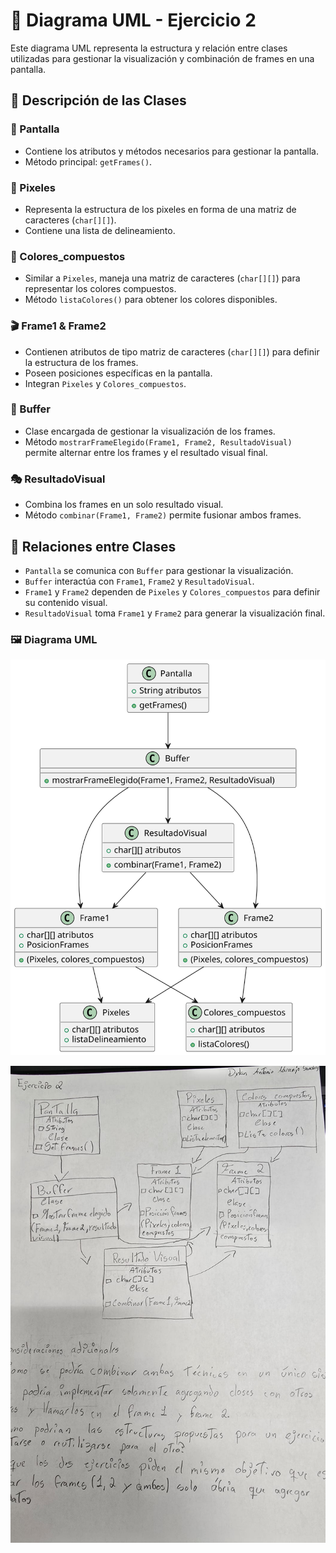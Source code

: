 # 📌 Diagrama UML - Ejercicio 2

Este diagrama UML representa la estructura y relación entre clases utilizadas para gestionar la visualización y combinación de frames en una pantalla.

## 📌 Descripción de las Clases

### 🎨 Pantalla
- Contiene los atributos y métodos necesarios para gestionar la pantalla.
- Método principal: `getFrames()`.

### 🎨 Pixeles
- Representa la estructura de los pixeles en forma de una matriz de caracteres (`char[][]`).
- Contiene una lista de delineamiento.

### 🎨 Colores_compuestos
- Similar a `Pixeles`, maneja una matriz de caracteres (`char[][]`) para representar los colores compuestos.
- Método `listaColores()` para obtener los colores disponibles.

### 🎬 Frame1 & Frame2
- Contienen atributos de tipo matriz de caracteres (`char[][]`) para definir la estructura de los frames.
- Poseen posiciones específicas en la pantalla.
- Integran `Pixeles` y `Colores_compuestos`.

### 🔄 Buffer
- Clase encargada de gestionar la visualización de los frames.
- Método `mostrarFrameElegido(Frame1, Frame2, ResultadoVisual)` permite alternar entre los frames y el resultado visual final.

### 🎭 ResultadoVisual
- Combina los frames en un solo resultado visual.
- Método `combinar(Frame1, Frame2)` permite fusionar ambos frames.

## 🔗 Relaciones entre Clases
- `Pantalla` se comunica con `Buffer` para gestionar la visualización.
- `Buffer` interactúa con `Frame1`, `Frame2` y `ResultadoVisual`.
- `Frame1` y `Frame2` dependen de `Pixeles` y `Colores_compuestos` para definir su contenido visual.
- `ResultadoVisual` toma `Frame1` y `Frame2` para generar la visualización final.

### 🖼️ Diagrama UML

![Diagrama UML](/entregas/dylanNaranjo/reto-000/img/diagramaEjercicio2.svg)

![Diagrama UML - Examen](/entregas/dylanNaranjo/reto-000/img/Ejercicio%202.jpg)